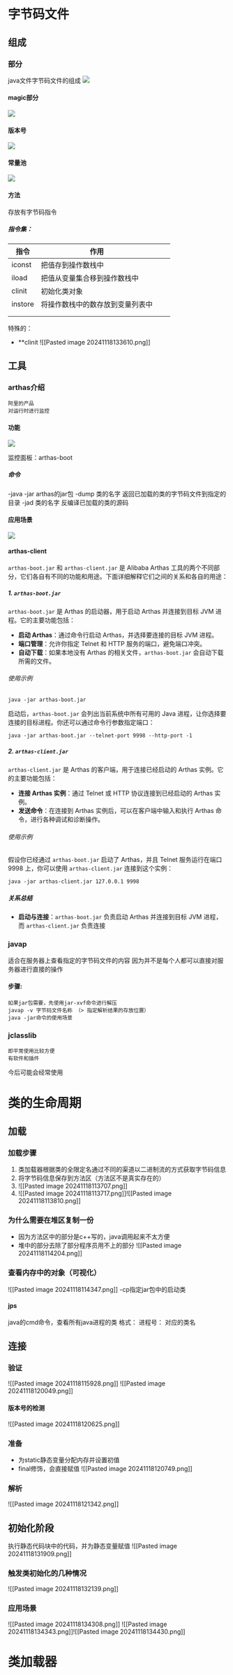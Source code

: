 # 字节码文件
## 组成
### 部分

java文件字节码文件的组成 ![](https://cdn.nlark.com/yuque/0/2024/png/43222940/1731745129583-2e54f32d-2d14-4d74-8f8e-bd8b085333ad.png)
#### magic部分
![](https://cdn.nlark.com/yuque/0/2024/png/43222940/1731745185446-cefdf479-cf6a-45ac-a742-fd0d720349a7.png)
#### 版本号

![](https://cdn.nlark.com/yuque/0/2024/png/43222940/1731745109383-7ca31599-7576-4c8e-9459-97872598c40b.png)
#### 常量池
![](https://cdn.nlark.com/yuque/0/2024/png/43222940/1731745437196-67f5c1e2-a6bc-4eeb-a2eb-717f6fdb5203.png)

#### 方法
存放有字节码指令

##### 指令集：

| 指令      | 作用               |     |     |
| ------- | ---------------- | --- | --- |
| iconst  | 把值存到操作数栈中        |     |     |
| iload   | 把值从变量集合移到操作数栈中   |     |     |
| clinit  | 初始化类对象           |     |     |
| instore | 将操作数栈中的数存放到变量列表中 |     |     |
|         |                  |     |     |
|         |                  |     |     |
特殊的：
- **clinit
![[Pasted image 20241118133610.png]]


## 工具
### arthas介绍
	
	阿里的产品
	对运行时进行监控
#### 功能

![](https://cdn.nlark.com/yuque/0/2024/png/43222940/1731747790182-e0d97f36-d702-4315-af41-5c9efdc3973b.png)

监控面板：arthas-boot
##### 命令
-java -jar arthas的jar包
-dump 类的名字  返回已加载的类的字节码文件到指定的目录
-jad 类的名字 反编译已加载的类的源码


#### 应用场景
![](https://cdn.nlark.com/yuque/0/2024/png/43222940/1731753881028-c59d1754-3180-4fc9-ab98-defc5f83ca4e.png)





#### arthas-client
`arthas-boot.jar` 和 `arthas-client.jar` 是 Alibaba Arthas 工具的两个不同部分，它们各自有不同的功能和用途。下面详细解释它们之间的关系和各自的用途：

##### 1. `arthas-boot.jar`

`arthas-boot.jar` 是 Arthas 的启动器，用于启动 Arthas 并连接到目标 JVM 进程。它的主要功能包括：

- **启动 Arthas**：通过命令行启动 Arthas，并选择要连接的目标 JVM 进程。
- **端口管理**：允许你指定 Telnet 和 HTTP 服务的端口，避免端口冲突。
- **自动下载**：如果本地没有 Arthas 的相关文件，`arthas-boot.jar` 会自动下载所需的文件。

###### 使用示例

```
java -jar arthas-boot.jar
```

启动后，`arthas-boot.jar` 会列出当前系统中所有可用的 Java 进程，让你选择要连接的目标进程。你还可以通过命令行参数指定端口：

```
java -jar arthas-boot.jar --telnet-port 9998 --http-port -1
```

##### 2. `arthas-client.jar`

`arthas-client.jar` 是 Arthas 的客户端，用于连接已经启动的 Arthas 实例。它的主要功能包括：

- **连接 Arthas 实例**：通过 Telnet 或 HTTP 协议连接到已经启动的 Arthas 实例。
- **发送命令**：在连接到 Arthas 实例后，可以在客户端中输入和执行 Arthas 命令，进行各种调试和诊断操作。

###### 使用示例

假设你已经通过 `arthas-boot.jar` 启动了 Arthas，并且 Telnet 服务运行在端口 9998 上，你可以使用 `arthas-client.jar` 连接到这个实例：

```
java -jar arthas-client.jar 127.0.0.1 9998
```

##### 关系总结

- **启动与连接**：`arthas-boot.jar` 负责启动 Arthas 并连接到目标 JVM 进程，而 `arthas-client.jar` 负责连接

### javap

适合在服务器上查看指定的字节码文件的内容
因为并不是每个人都可以直接对服务器进行直接的操作

#### 步骤:
	如果jar包需要，先使用jar-xvf命令进行解压
	javap -v 字节码文件名称 （> 指定解析结果的存放位置）
	java -jar命令的使用场景

### jclasslib

	即平常使用比较方便
	有软件和插件
今后可能会经常使用





# 类的生命周期

## 加载

### 加载步骤

1. 类加载器根据类的全限定名通过不同的渠道以二进制流的方式获取字节码信息
2. 将字节码信息保存到方法区（方法区不是真实存在的）
3. ![[Pasted image 20241118113707.png]]
4. ![[Pasted image 20241118113717.png]]![[Pasted image 20241118113810.png]]
### 为什么需要在堆区复制一份
- 因为方法区中的部分是c++写的，java调用起来不太方便
- 堆中的部分去除了部分程序员用不上的部分
![[Pasted image 20241118114204.png]]


### 查看内存中的对象（可视化）
![[Pasted image 20241118114347.png]]
-cp指定jar包中的启动类
#### jps
java的cmd命令，查看所有java进程的类
  格式： 
进程号：   对应的类名
## 连接
### 验证
![[Pasted image 20241118115928.png]]
![[Pasted image 20241118120049.png]]
#### 版本号的检测
![[Pasted image 20241118120625.png]]


### 准备
- 为static静态变量分配内存并设置初值
-  final修饰，会直接赋值
![[Pasted image 20241118120749.png]]

### 解析
![[Pasted image 20241118121342.png]]


## 初始化阶段

执行静态代码块中的代码，并为静态变量赋值
![[Pasted image 20241118131909.png]]
### 触发类初始化的几种情况
![[Pasted image 20241118132139.png]]
### 应用场景
![[Pasted image 20241118134308.png]]
![[Pasted image 20241118134343.png]]![[Pasted image 20241118134430.png]]

# 类加载器